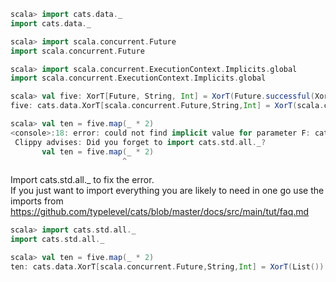 ```scala
scala> import cats.data._
import cats.data._

scala> import scala.concurrent.Future
import scala.concurrent.Future

scala> import scala.concurrent.ExecutionContext.Implicits.global
import scala.concurrent.ExecutionContext.Implicits.global

scala> val five: XorT[Future, String, Int] = XorT(Future.successful(Xor.right(5)))
five: cats.data.XorT[scala.concurrent.Future,String,Int] = XorT(scala.concurrent.impl.Promise$KeptPromise@63c6f64e)
```
```scala
scala> val ten = five.map(_ * 2)
<console>:18: error: could not find implicit value for parameter F: cats.Functor[scala.concurrent.Future]
 Clippy advises: Did you forget to import cats.std.all._?
       val ten = five.map(_ * 2)
                         ^
```
Import cats.std.all._ to fix the error.  
If you just want to import everything you are likely to need in one go use the imports from
https://github.com/typelevel/cats/blob/master/docs/src/main/tut/faq.md
```scala
scala> import cats.std.all._
import cats.std.all._

scala> val ten = five.map(_ * 2)
ten: cats.data.XorT[scala.concurrent.Future,String,Int] = XorT(List())
```
